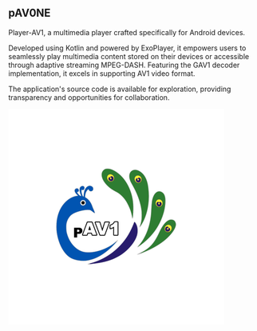 ## pAV0NE

Player-AV1, a multimedia player crafted specifically for Android devices. 

Developed using Kotlin and powered by ExoPlayer, it empowers users to seamlessly play multimedia content stored on their devices or accessible through adaptive streaming MPEG-DASH. Featuring the GAV1 decoder implementation, it excels in supporting AV1 video format. 

The application's source code is available for exploration, providing transparency and opportunities for collaboration.

![image info](./app/src/main/res/mipmap-xxxhdpi/ic_launcher_foreground.png)
